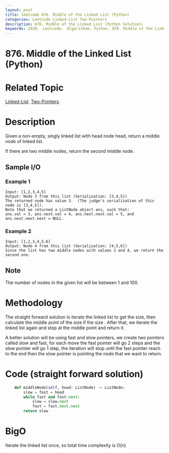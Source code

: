 ```yaml
---
layout: post
title: leetcode 876. Middle of the Linked List (Python)
categories: Leetcode Linked-List Two-Pointers
description: 876. Middle of the Linked List (Python Solution)
keywords: 2020， Leetcode， Algorithem, Python, 876. Middle of the Linked List, zhenyu, Linked List, Two Pointers
---
```


# 876. Middle of the Linked List (Python)

# Related Topic
<a href="/categories/#Linked-List" target="_blank"> Linked-List</a>.
<a href="/categories/#Two-Pointers" target="_blank"> Two-Pointers</a>.
# Description
Given a non-empty, singly linked list with head node head, return a middle node of linked list.

If there are two middle nodes, return the second middle node.

## Sample I/O

### Example 1
```
Input: [1,2,3,4,5]
Output: Node 3 from this list (Serialization: [3,4,5])
The returned node has value 3.  (The judge's serialization of this node is [3,4,5]).
Note that we returned a ListNode object ans, such that:
ans.val = 3, ans.next.val = 4, ans.next.next.val = 5, and ans.next.next.next = NULL.
```

### Example 2
```
Input: [1,2,3,4,5,6]
Output: Node 4 from this list (Serialization: [4,5,6])
Since the list has two middle nodes with values 3 and 4, we return the second one.
```

## Note
The number of nodes in the given list will be between 1 and 100.

# Methodology
The straight forward solution is iterate the linked list to get the size, then calculate the middle point of the size if the size . After that, we iterate the linked list again and stop at the middle point and return it.

A better solution will be using fast and slow pointers, we create two pointers called slow and fast, for each move the fast pointer will go 2 steps and the slow pointer will go 1 step, the iteration will stop until the fast pointer reach to the end then the slow pointer is pointing the node that we want to return.

# Code (straight forward solution)
```python
    def middleNode(self, head: ListNode) -> ListNode:
        slow = fast = head
        while fast and fast.next:
            slow = slow.next
            fast = fast.next.next
        return slow
```
# BigO
Iterate the linked list once, so total time complexity is O(n)